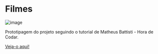 # Filmes

![image](https://github.com/LuizaMGama/Filmes/assets/164073139/620623f6-ddcc-4524-964c-2568c55580d8)

Prototipagem do projeto seguindo o tutorial de Matheus Battisti - Hora de Codar.

[Veja-o aqui!](https://filmes-xi.vercel.app/)






